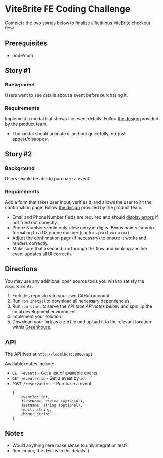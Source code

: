 # ViteBrite FE Coding Challenge
Complete the two stories below to finalize a fictitious ViteBrite checkout flow.

## Prerequisites
* node/npm

## Story #1
### Background
Users want to see details about a event before purchasing it.

### Requirements
Implement a modal that shows the event details. Follow [the design](./screens/search-modal.jpg) provided by the product team.
* The modal should animate in and out gracefully, not just appear/disappear.

## Story #2
### Background
Users should be able to purchase a event.

### Requirements
Add a form that takes user input, verifies it, and allows the user to hit the confirmation page. Follow [the design](./screens/checkout.jpg) provided by the product team.
* Email and Phone Number fields are required and should [display errors](./screens/checkout-errors.jpg) if not filled out correctly.
* Phone Number should only allow entry of digits. Bonus points for auto-formating to a US phone number (such as *(xxx) xxx-xxxx*).
* Adjust the confirmation page (if necessary) to ensure it works and renders correctly.
* Make sure that a second run through the flow and booking another event updates all UI correctly.

## Directions
You may use any additional open source tools you wish to satisfy the requirements.

1. Fork this repository to your own GitHub account.
1. Run `npm install` to download all necessary dependencies.
1. Run `npm start` to serve the API *(see API notes below)* and spin up the local development environment.
1. Implement your solution.
1. Download your fork as a zip file and upload it to the relevant location within [Greenhouse](http://greenhouse.io).

## API
The API lives at `http://localhost:8000/api`.

Available routes include:
* `GET /events` - Get a list of available events.
* `GET /events/:id` - Get a event by `id`.
* `POST /reservations` - Purchase a event.
    ```
    {
        eventId: int,
        firstName: string (optional),
        lastName: string (optional),
        email: string,
        phone: string
    }
    ```

## Notes
* Would anything here make sense to unit/integration test?
* Remember, the devil is in the details :)
